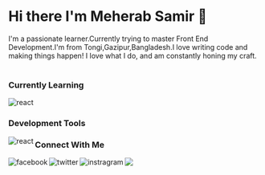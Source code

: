 # Hi there I'm Meherab Samir 👋
I'm a passionate learner.Currently trying to master Front End Development.I'm from Tongi,Gazipur,Bangladesh.I love writing code and making things happen! I love what I do, and am constantly honing my craft.
<br>
<br>

### Currently Learning
<img alt="react" src="https://img.shields.io/badge/react%20-%2320232a.svg?&style=for-the-badge&logo=react&logoColor=%2361DAFB" />

### Development Tools

<img align="left" alt="react" src="https://img.shields.io/badge/Ubuntu-E95420?style=for-the-badge&logo=ubuntu&logoColor=white" />


### Connect With Me

[<img align="left" alt="facebook" src="https://img.shields.io/badge/facebook-%231877F2.svg?&style=for-the-badge&logo=facebook&logoColor=white" />](https://www.facebook.com/mohammadsamir.meherab)
[<img align="left" alt="twitter" src="https://img.shields.io/badge/twitter-%231DA1F2.svg?&style=for-the-badge&logo=twitter&logoColor=white" />](https://twitter.com/MeherabSamir)
[<img align="left" alt="instragram" src="https://img.shields.io/badge/Instagram-E4405F?style=for-the-badge&logo=instagram&logoColor=white" />](https://instagram.com/meherab_samir/)
[![](https://img.shields.io/badge/Gmail-D14836?style=for-the-badge&logo=gmail&logoColor=white)](mailto:meherabsamir.me@gmail.com)
